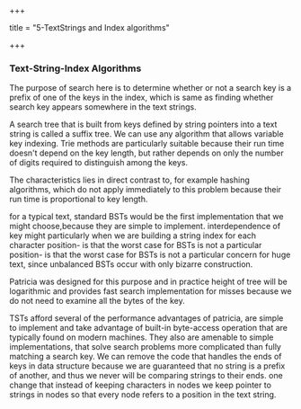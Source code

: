 +++

title = "5-TextStrings and Index algorithms"

+++

### Text-String-Index Algorithms

The purpose of search here is to determine whether or not a search key is a prefix of one of the keys in the index, which is same as finding whether search key appears somewhere in the text strings.

A search tree that is built from keys defined by string pointers into a text string is called a suffix tree. We can use any algorithm that allows variable key indexing. Trie methods are particularly suitable because their run time doesn't depend on the key length, but rather depends on only the number of digits required to distinguish among the keys.

The characteristics lies in direct contrast to, for example hashing algorithms, which do not apply immediately to this problem because their run time is proportional to key length.

 for a typical text, standard BSTs would be the first implementation that we might choose,because they are simple to implement. interdependence of key might particularly when we are building a string index for each character position- is that the worst case for BSTs is not a particular position- is that the worst case for BSTs is not a particular concern for huge text, since unbalanced BSTs occur with only bizarre construction.

Patricia was designed for this purpose and in practice height of tree will be logarithmic and provides fast search implementation for misses because we do not need to examine all the bytes of the key.

TSTs afford several of the performance advantages of patricia, are simple to implement and take advantage of built-in byte-access operation that are typically found on modern machines. They also are amenable to simple implementations, that solve search problems more complicated than fully matching a search key. We can remove the code that handles the ends of keys in data structure because we are guaranteed that no string is a prefix of another, and thus we never will be comparing strings to their ends. one change that instead of keeping characters in nodes we keep pointer to strings in nodes so that every node refers to a position in the text string.



